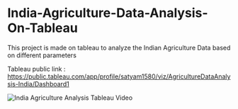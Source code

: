 # India-Agriculture-Data-Analysis-On-Tableau
This project is made on tableau to analyze the Indian Agriculture Data based on different parameters

Tableau public link : https://public.tableau.com/app/profile/satyam1580/viz/AgricultureDataAnalysis-India/Dashboard1

![India Agriculture Analysis Tableau Video ](https://user-images.githubusercontent.com/67316320/131095211-6cc6b93e-e5a5-4627-b48d-8abdfd87429d.gif)
